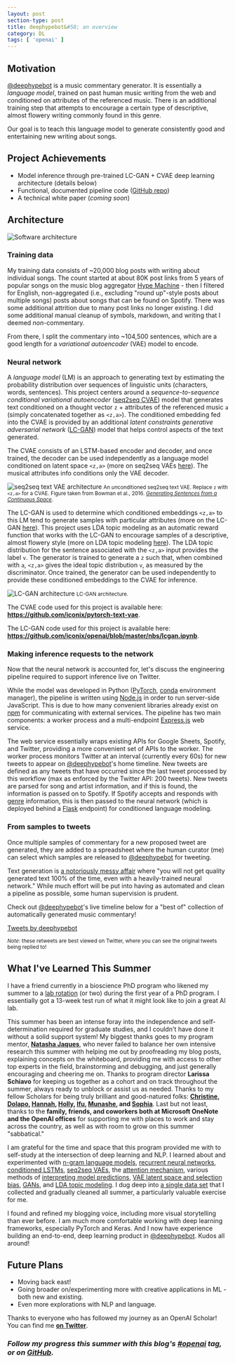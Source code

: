 ```yaml
---
layout: post
section-type: post
title: deephypebot&#58; an overview
category: DL
tags: [ 'openai' ]
---
```


## Motivation

[@deephypebot](https://twitter.com/deephypebot) is a music commentary generator. It is essentially a _language model_, trained on past human music writing from the web and conditioned on attributes of the referenced music. There is an additional training step that attempts to encourage a certain type of descriptive, almost flowery writing commonly found in this genre.

Our goal is to teach this language model to generate consistently good and entertaining new writing about songs.

## Project Achievements

- Model inference through pre-trained LC-GAN + CVAE deep learning architecture (details below)
- Functional, documented pipeline code ([GitHub repo](https://github.com/iconix/deephypebot))
- A technical white paper (_coming soon_)

## Architecture

![Software architecture](/img/posts/deephypebot-software.svg)

### Training data

My training data consists of ~20,000 blog posts with writing about individual songs. The count started at about 80K post links from 5 years of popular songs on the music blog aggregator [Hype Machine](https://hypem.com/) - then I filtered for English, non-aggregated (i.e., excluding "round up"-style posts about multiple songs) posts about songs that can be found on Spotify. There was some additional attrition due to many post links no longer existing. I did some additional manual cleanup of symbols, markdown, and writing that I deemed _non_-commentary.

From there, I split the commentary into ~104,500 sentences, which are a good length for a _variational autoencoder_ (VAE) model to encode.

### Neural network

A _language model_ (LM) is an approach to generating text by estimating the probability distribution over sequences of linguistic units (characters, words, sentences). This project centers around a _sequence-to-sequence conditional variational autoencoder_ ([seq2seq CVAE](/dl/2018/06/29/energy-and-vae#seq2seq-vae-for-text-generation)) model that generates text conditioned on a thought vector `z` + attributes of the referenced music `a` (simply concatenated together as `<z,a>`). The conditioned embedding fed into the CVAE is provided by an additional _latent constraints generative adversarial network_ ([LC-GAN](/dl/2018/07/28/lcgan)) model that helps control aspects of the text generated.

The CVAE consists of an LSTM-based encoder and decoder, and once trained, the decoder can be used independently as a language model conditioned on latent space `<z,a>` (more on seq2seq VAEs [here](/dl/2018/06/29/energy-and-vae#seq2seq-vae-for-text-generation)). The musical attributes info conditions only the VAE decoder.

![seq2seq text VAE architecture](/img/posts/seq2seq_vae_text.png)
<small>An *un*conditioned seq2seq text VAE. Replace `z` with `<z,a>` for a CVAE. Figure taken from Bowman et al., 2016. [_Generating Sentences from a Continuous Space_](https://arxiv.org/abs/1511.06349).</small>

The LC-GAN is used to determine which conditioned embeddings `<z,a>` to this LM tend to generate samples with particular attributes (more on the LC-GAN [here](/dl/2018/07/28/lcgan)). This project uses LDA topic modeling as an automatic reward function that works with the LC-GAN to encourage samples of a descriptive, almost flowery style (more on LDA topic modeling [here](/dl/2018/08/24/project-notes-2)). The LDA topic distribution for the sentence associated with the `<z,a>` input provides the label `v`. The generator is trained to generate a `z` such that, when combined with `a`, `<z,a>` gives the ideal topic distribution `v`, as measured by the discriminator. Once trained, the generator can be used independently to provide these conditioned embeddings to the CVAE for inference.

![LC-GAN architecture](/img/posts/LC-GAN-conditioned.svg)
<small>LC-GAN architecture.</small>

The CVAE code used for this project is available here: **<https://github.com/iconix/pytorch-text-vae>**.

The LC-GAN code used for this project is available here: **<https://github.com/iconix/openai/blob/master/nbs/lcgan.ipynb>**.

### Making inference requests to the network

Now that the neural network is accounted for, let's discuss the engineering pipeline required to support inference live on Twitter.

While the model was developed in Python ([PyTorch](https://pytorch.org/), [conda](https://conda.io/docs/) environment manager), the pipeline is written using [Node.js](https://nodejs.org/en/) in order to run server-side JavaScript. This is due to how many convenient libraries already exist on [npm](https://www.npmjs.com/) for communicating with external services. The pipeline has two main components: a worker process and a multi-endpoint [Express.js](https://expressjs.com/) web service.

The web service essentially wraps existing APIs for Google Sheets, Spotify, and Twitter, providing a more convenient set of APIs to the worker.  The worker process monitors Twitter at an interval (currently every 60s) for new tweets to appear on [@deephypebot](http://twitter.com/deephypebot)'s home timeline. New tweets are defined as any tweets that have occurred since the last tweet processed by this workflow (max as enforced by the Twitter API: 200 tweets). New tweets are parsed for song and artist information, and if this is found, the information is passed on to Spotify. If Spotify accepts and responds with [genre](https://developer.spotify.com/documentation/web-api/reference/artists/get-artist/) information, this is then passed to the neural network (which is deployed behind a [Flask](http://flask.pocoo.org/) endpoint) for conditioned language modeling.

### From samples to tweets

Once multiple samples of commentary for a new proposed tweet are generated, they are added to a spreadsheet where the human curator (me) can select which samples are released to [@deephypebot](http://twitter.com/deephypebot) for tweeting.

Text generation is [a notoriously messy affair](/dl/2018/06/20/arxiv-song-titles#text-generation-is-a-messy-affair) where "you will not get quality generated text 100% of the time, even with a heavily-trained neural network." While much effort will be put into having as automated and clean a pipeline as possible, some human supervision is prudent.

Check out [@deephypebot](http://twitter.com/deephypebot)'s live timeline below for a "best of" collection of automatically generated music commentary!

<a class="twitter-timeline" data-tweet-limit="4" href="https://twitter.com/deephypebot?ref_src=twsrc%5Etfw">Tweets by deephypebot</a> <script async src="https://platform.twitter.com/widgets.js" charset="utf-8"></script>

<small>_Note_: these retweets are best viewed on Twitter, where you can see the original tweets being replied to!</small>

## What I've Learned This Summer

I have a friend currently in a bioscience PhD program who likened my summer to a [lab rotation](https://en.wikipedia.org/wiki/Laboratory_rotation) (or two) during the first year of a PhD program. I essentially got a 13-week test run of what it might look like to join a great AI lab.

This summer has been an intense foray into the independence and self-determination required for graduate studies, and I couldn't have done it without a solid support system! My biggest thanks goes to my program mentor, [**Natasha Jaques**](https://twitter.com/natashajaques), who never failed to balance her own intensive research this summer with helping me out by proofreading my blog posts, explaining concepts on the whiteboard, providing me with access to other top experts in the field, brainstorming and debugging, and just generally encouraging and cheering me on. Thanks to program director **Larissa Schiavo** for keeping us together as a cohort and on track throughout the summer, always ready to unblock or assist us as needed. Thanks to my fellow Scholars for being truly brilliant and good-natured folks: **[Christine](http://christinemcleavey.com/), [Dolapo](https://codedolapo.wordpress.com/), [Hannah](http://www.hannahishere.com/), [Holly](https://hollygrimm.com/), [Ifu](https://www.lifeasalgorithm.com/), [Munashe](http://everyd-ai.com/), and [Sophia](https://medium.com/@sophiaarakelyan)**. Last but not least, thanks to the **family, friends, and coworkers both at Microsoft OneNote and the OpenAI offices** for supporting me with places to work and stay across the country, as well as with room to grow on this summer "sabbatical."

I am grateful for the time and space that this program provided me with to self-study at the intersection of deep learning and NLP. I learned about and experimented with [n-gram language models](/dl/2018/06/08/scholar-week1#part-ii-generating-terrible-music-reviews-with-n-grams), [recurrent neural networks](/dl/2018/06/15/scholar-week2), [conditioned LSTMs](/dl/2018/06/22/scholar-week3), [seq2seq VAEs](/dl/2018/06/29/energy-and-vae), the [attention mechanism](/dl/2018/07/06/not-enough-attention#understanding-attention), various methods of [interpreting model predictions](/dl/2018/07/13/interpret-attn), [VAE latent space and selection bias](/dl/2018/07/21/bias-and-space), [GANs](/dl/2018/07/28/lcgan), and [LDA topic modeling](/dl/2018/08/24/project-notes-2). I dug deep into [a single data set](/dl/2018/08/14/project-notes-1) that I collected and gradually cleaned all summer, a particularly valuable exercise for me.

I found and refined my blogging voice, including more visual storytelling than ever before. I am much more comfortable working with deep learning frameworks, especially PyTorch and Keras. And I now have experience building an end-to-end, deep learning product in [@deephypebot](https://github.com/iconix/deephypebot/). Kudos all around!

## Future Plans

- Moving back east!
- Going broader on/experimenting more with creative applications in ML - both new and existing.
- Even more explorations with NLP and language.

Thanks to everyone who has followed my journey as an OpenAI Scholar! You can find me [**on Twitter**](https://twitter.com/ohnadj).

### _Follow my progress this summer with this blog's [#openai](/tags/openai) tag, or on [GitHub](https://github.com/iconix/openai)._
